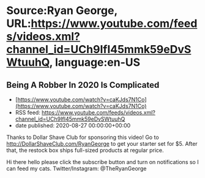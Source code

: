 # Source:Ryan George, URL:https://www.youtube.com/feeds/videos.xml?channel_id=UCh9IfI45mmk59eDvSWtuuhQ, language:en-US

## Being A Robber In 2020 Is Complicated
 - [https://www.youtube.com/watch?v=caKJds7N1Co](https://www.youtube.com/watch?v=caKJds7N1Co)
 - RSS feed: https://www.youtube.com/feeds/videos.xml?channel_id=UCh9IfI45mmk59eDvSWtuuhQ
 - date published: 2020-08-27 00:00:00+00:00

Thanks to Dollar Shave Club for sponsoring this video! Go to http://DollarShaveClub.com/RyanGeorge to get your starter set for $5. After that, the restock box ships full-sized products at regular price.

Hi there hello please click the subscribe button and turn on notifications so I can feed my cats.
Twitter/Instagram: @TheRyanGeorge


